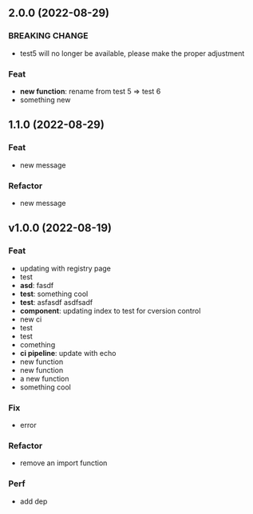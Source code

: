 ## 2.0.0 (2022-08-29)

### BREAKING CHANGE

- test5 will no longer be available, please make the proper adjustment

### Feat

- **new function**: rename from test 5 => test 6
- something new

## 1.1.0 (2022-08-29)

### Feat

- new message

### Refactor

- new message

## v1.0.0 (2022-08-19)

### Feat

- updating with registry page
- test
- **asd**: fasdf
- **test**: something cool
- **test**: asfasdf asdfsadf
- **component**: updating index to test for cversion control
- new ci
- test
- test
- comething
- **ci pipeline**: update with echo
- new function
- new function
- a new function
- something cool

### Fix

- error

### Refactor

- remove an import function

### Perf

- add dep
